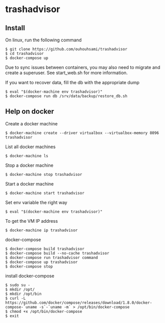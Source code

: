 # trashadvisor

## Install

On linux, run the following command

```
$ git clone https://github.com/ouhouhsami/trashadvisor
$ cd trashadvisor
$ docker-compose up
```

Due to sync issues between containers, you may also need to migrate and create a superuser. See start_web.sh for more information.


If you want to recover data, fill the db with the appropriate dump

```
$ eval "$(docker-machine env trashadvisor)"
$ docker-compose run db /srv/data/backup/restore_db.sh
```

## Help on docker

Create a docker machine

```
$ docker-machine create --driver virtualbox --virtualbox-memory 8096 trashadvisor
```

List all docker machines

```
$ docker-machine ls
```

Stop a docker machine

```
$ docker-machine stop trashadvisor
```

Start a docker machine

```
$ docker-machine start trashadvisor
```
Set env variable the right way

```
$ eval "$(docker-machine env trashadvisor)"
```

To get the VM IP address

```
$ docker-machine ip trashadvisor
```

docker-compose

```
$ docker-compose build trashadvisor
$ docker-compose build --no-cache trashadvisor
$ docker-compose run trashadvisor command
$ docker-compose up trashadvisor
$ docker-compose stop
```

install docker-compose

```
$ sudo su -
$ mkdir /opt/
$ mkdir /opt/bin
$ curl -L https://github.com/docker/compose/releases/download/1.8.0/docker-compose-`uname -s`-`uname -m` > /opt/bin/docker-compose
$ chmod +x /opt/bin/docker-compose
$ exit
```

